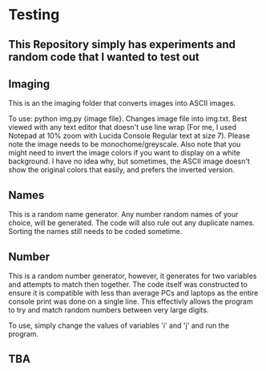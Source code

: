 # Testing

## This Repository simply has experiments and random code that I wanted to test out

## Imaging

This is an the imaging folder that converts images into ASCII images.

To use: python img.py {image file}. Changes image file into img.txt. Best viewed with any text editor that doesn't use line wrap (For me, I used Notepad at 10% zoom with Lucida Console Regular text at size 7). Please note the image needs to be monochome/greyscale. Also note that you might need to invert the image colors if you want to display on a white background. I have no idea why, but sometimes, the ASCII image doesn't show the original colors that easily, and prefers the inverted version.

## Names

This is a random name generator. Any number random names of your choice, will be generated. The code will also rule out any duplicate names. Sorting the names still needs to be coded sometime.

## Number

This is a random number generator, however, it generates for two variables and attempts to match then together. The code itself was constructed to ensure it is compatible with less than average PCs and laptops as the entire console print was done on a single line. This effectivly allows the program to try and match random numbers between very large digits.

To use, simply change the values of variables 'i' and 'j' and run the program.

## TBA
